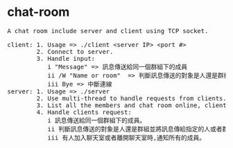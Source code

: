 # chat-room
<pre>
A chat room include server and client using TCP socket.

client: 1. Usage => ./client &ltserver IP&gt &ltport #&gt 
        2. Connect to server.  
        3. Handle input:  
           i "Message" => 訊息傳送給同一個群組下的成員  
           ii /W "Name or room" <Message> => 判斷訊息傳送的對象是人還是群組並將訊息傳給指定的人或者群組  
           iii Bye => 中斷連線  
server: 1. Usage => ./server <port #>  
        2. Use multi-thread to handle requests from clients.  
        3. List all the members and chat room online, client can choose which room to join.  
        4. Handle clients request:  
           i 訊息傳送給同一個群組下的成員。  
           ii 判斷訊息傳送的對象是人還是群組並將訊息傳給指定的人或者群組。  
           iii 有人加入聊天室或者離開聊天室時,通知所有的成員。  
</pre>
